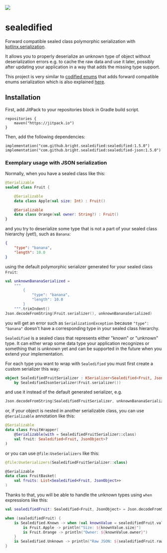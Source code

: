 [![](https://jitpack.io/v/bright/sealedified.svg)](https://jitpack.io/#bright/sealedified)

# sealedified #

Forward compatible sealed class polymorphic serialization with
[kotlinx.serialization](https://github.com/Kotlin/kotlinx.serialization/).

It allows you to properly deserialize an unknown type of object without
deserialization errors e.g. to cache the raw data and use it later,
possibly after updating your application in a way that adds the missing
type support.

This project is very similar to
[codified enums](https://github.com/bright/codified) that adds forward
compatible enums serialization which is also explained
[here](https://brightinventions.pl/blog/forward-compatible-enums-in-kotlin).

## Installation ##

First, add JitPack to your repositories block in Gradle build script.

```
repositories {
    maven("https://jitpack.io")
}
```

Then, add the following dependencies:

```
implementation("com.github.bright.sealedified:sealedified:1.5.0")
implementation("com.github.bright.sealedified:sealedified-json:1.5.0")
```

### Exemplary usage with JSON serialization ###

Normally, when you have a sealed class like this:

```kotlin
@Serializable
sealed class Fruit {

    @Serializable
    data class Apple(val size: Int) : Fruit()

    @Serializable
    data class Orange(val owner: String?) : Fruit()
}
```

and you try to deserialize some type that is not a part of your sealed
class hierarchy (yet!), such as `Banana`:

```json
{
    "type": "banana",
    "length": 10.0
}
```

using the default polymorphic serializer generated for your sealed class
`Fruit`:

```kotlin
val unknownBananaSerialized =
    """
        {
            "type": "banana",
            "length": 10.0
        }
    """.trimIndent()
Json.decodeFromString(Fruit.serializer(), unknownBananaSerialized)
```

you will get an error such as `SerializationException` because `"type":
"banana"` doesn't have a corresponding type in your sealed class
hierarchy.

`Sealedified` is a sealed class that represents either "known" or
"unknown" type. It can either wrap some data type your application
recognizes or something that is unknown yet and can be supported in the
future when you extend your implementation.

For each type you want to wrap with `Sealedified` you must first create
a custom serializer this way:

```kotlin
object SealedifiedFruitSerializer : KSerializer<Sealedified<Fruit, JsonObject>>
    by SealedifiedJsonSerializer(Fruit.serializer())
```

and use it instead of the default generated serializer, e.g.

```kotlin
Json.decodeFromString(SealedifiedFruitSerializer, unknownBananaSerialized)
```

or, if your object is nested in another serializable class, you can use
`@Serializable` annotation like this:

```kotlin
@Serializable
data class FruitWrapper(
    @Serializable(with = SealedifiedFruitSerializer::class)
    val fruit: Sealedified<Fruit, JsonObject>?
)
```

or you can use `@file:UseSerializers` like this:

```kotlin
@file:UseSerializers(SealedifiedFruitSerializer::class)

@Serializable
data class FruitBasket(
    val fruits: List<Sealedified<Fruit, JsonObject>>
)
```

Thanks to that, you will be able to handle the unknown types using
`when` expressions like this:

```kotlin
val sealedifiedFruit: Sealedified<Fruit, JsonObject> = Json.decodeFromString(SealedifiedFruitSerializer, someFruitSerialized)

when (sealedifiedFruit) {
    is Sealedified.Known -> when (val knownValue = sealedifiedFruit.value) {
        is Fruit.Apple -> println("Size: ${knownValue.size}")
        is Fruit.Orange -> println("Owner: ${knownValue.owner}")
    }
    is Sealedified.Unknown -> println("Raw JSON: ${sealedifiedFruit.raw}")
}
```

